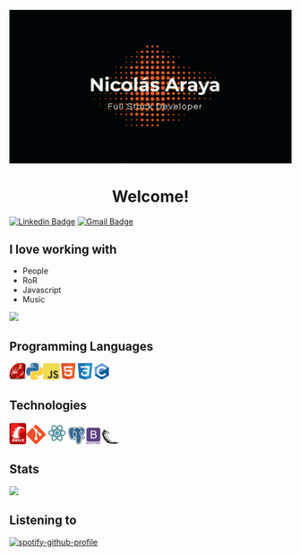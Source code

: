 ![Image text](https://raw.githubusercontent.com/NicolasArayaB/NicolasArayaB/main/img/logo-nico.png)

<h1 align='center'>Welcome!</h1>

[![Linkedin Badge](https://img.shields.io/badge/-nicolasarayab-black?&logo=Linkedin&logoColor=white&link=https://www.linkedin.com/in/nicolasarayab/)](https://www.linkedin.com/in/nicolasarayab/)
[![Gmail Badge](https://img.shields.io/badge/-nicolasaraya@gmail.com-black?style=flat-square&logo=Gmail&logoColor=white&link=mailto:nicolasaraya@gmail.com)](mailto:asterp04@gmail.com)

## I love working with
* People
* RoR
* Javascript
* Music

<img src = "https://github-readme-stats.vercel.app/api/top-langs/?username=NicolasArayaB&layout=compact&bg_color=000&text_color=fff&title_color=e6f00f">

## Programming Languages
<img src='https://raw.githubusercontent.com/NicolasArayaB/NicolasArayaB/main/img/ruby.png' width='30'/><img src='https://raw.githubusercontent.com/NicolasArayaB/NicolasArayaB/main/img/python.png' width='30'/><img src='https://raw.githubusercontent.com/NicolasArayaB/NicolasArayaB/9ebc6ec00647311e8bf2165eb6f32ac779d60058/img/js.svg' width='30'/><img src='https://raw.githubusercontent.com/NicolasArayaB/NicolasArayaB/9ebc6ec00647311e8bf2165eb6f32ac779d60058/img/html.svg' width='30'/><img src='https://raw.githubusercontent.com/NicolasArayaB/NicolasArayaB/9ebc6ec00647311e8bf2165eb6f32ac779d60058/img/css.svg' width='30'/><img src='https://raw.githubusercontent.com/NicolasArayaB/NicolasArayaB/9ebc6ec00647311e8bf2165eb6f32ac779d60058/img/c.svg' width='30'/>

## Technologies
<img src='https://raw.githubusercontent.com/NicolasArayaB/NicolasArayaB/main/img/rails.png' width='30'/><img src='https://raw.githubusercontent.com/NicolasArayaB/NicolasArayaB/9ebc6ec00647311e8bf2165eb6f32ac779d60058/img/git.svg' width='35'/><img src='https://raw.githubusercontent.com/NicolasArayaB/NicolasArayaB/9ebc6ec00647311e8bf2165eb6f32ac779d60058/img/react.svg' width='40'/><img src='https://raw.githubusercontent.com/NicolasArayaB/NicolasArayaB/main/img/postgresql.png' width='30'/><img src='https://raw.githubusercontent.com/NicolasArayaB/NicolasArayaB/9ebc6ec00647311e8bf2165eb6f32ac779d60058/img/bootstrap.svg' width='30'/><img src='https://raw.githubusercontent.com/NicolasArayaB/NicolasArayaB/main/img/flask.png' width='30'/>

## Stats
<img src = "https://github-readme-stats.vercel.app/api?username=NicolasArayaB&show_icons=true&theme=highcontrast">

## Listening to
[![spotify-github-profile](https://spotify-github-profile.vercel.app/api/view?uid=12132380500&cover_image=true&theme=novatorem)](https://github.com/kittinan/spotify-github-profile)

